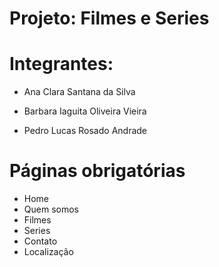 # Projeto: Filmes e Series

# Integrantes: 

* Ana Clara Santana da Silva

* Barbara Iaguita Oliveira Vieira

* Pedro Lucas Rosado Andrade

# Páginas obrigatórias 

* Home 
* Quem somos 
* Filmes
* Series
* Contato
* Localização
